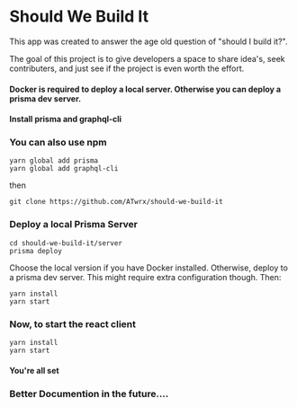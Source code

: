 Should We Build It 
==================

This app was created to answer the age old question of "should I build it?". 

The goal of this project is to give developers a space to share idea's, seek contributers, and just see if the project is even worth the effort. 

#### Docker is required to deploy a local server. Otherwise you can deploy a prisma dev server.

#### Install prisma and graphql-cli
### You can also use npm

```shell
yarn global add prisma
yarn global add graphql-cli
```

then

```
git clone https://github.com/ATwrx/should-we-build-it
```


### Deploy a local Prisma Server
```shell
cd should-we-build-it/server
prisma deploy
```

Choose the local version if you have Docker installed.
Otherwise, deploy to a prisma dev server.
This might require extra configuration though.
Then: 

```
yarn install
yarn start
```


### Now, to start the react client 

```shell
yarn install
yarn start
```

#### You're all set


### Better Documention in the future.... 
